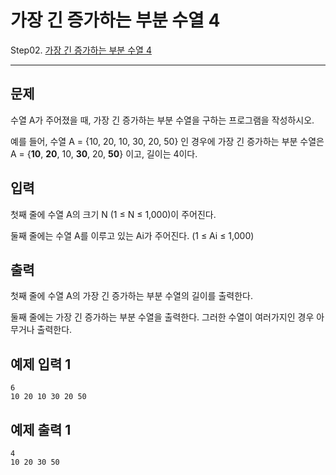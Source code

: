 # 가장 긴 증가하는 부분 수열 4

Step02. [가장 긴 증가하는 부분 수열 4](https://www.acmicpc.net/problem/14002)

---

## 문제

수열 A가 주어졌을 때, 가장 긴 증가하는 부분 수열을 구하는 프로그램을 작성하시오.

예를 들어, 수열 A = {10, 20, 10, 30, 20, 50} 인 경우에 가장 긴 증가하는 부분 수열은 A = {**10**, **20**, 10, **30**, 20, **50**} 이고, 길이는 4이다.

## 입력

첫째 줄에 수열 A의 크기 N (1 ≤ N ≤ 1,000)이 주어진다.

둘째 줄에는 수열 A를 이루고 있는 Ai가 주어진다. (1 ≤ Ai ≤ 1,000)

## 출력

첫째 줄에 수열 A의 가장 긴 증가하는 부분 수열의 길이를 출력한다.

둘째 줄에는 가장 긴 증가하는 부분 수열을 출력한다. 그러한 수열이 여러가지인 경우 아무거나 출력한다.

## 예제 입력 1

```
6
10 20 10 30 20 50
```

## 예제 출력 1

```
4
10 20 30 50
```


